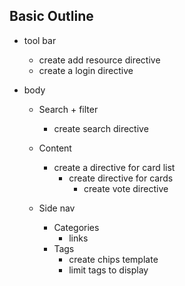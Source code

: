 ## Basic Outline

* tool bar
  * create add resource directive
  * create a login directive

* body
  * Search + filter
    * create search directive
  * Content
    * create a directive for card list
      * create directive for cards
        * create vote directive

  * Side nav
    * Categories
      * links
    * Tags
      * create chips template
      * limit tags to display
